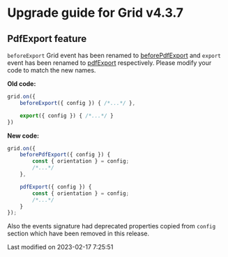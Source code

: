 # Upgrade guide for Grid v4.3.7

## PdfExport feature

`beforeExport` Grid event has been renamed to [beforePdfExport](#Grid/feature/export/PdfExport#event-beforePdfExport)
and `export` event has been renamed to [pdfExport](#Grid/feature/export/PdfExport#event-pdfExport) respectively.
Please modify your code to match the new names.

**Old code:**

```javascript
grid.on({
    beforeExport({ config }) { /*...*/ },

    export({ config }) { /*...*/ }
})
```

**New code:**

```javascript
grid.on({
    beforePdfExport({ config }) {
        const { orientation } = config;
        /*...*/
    },

    pdfExport({ config }) {
        const { orientation } = config;
        /*...*/
    }
});
```

Also the events signature had deprecated properties copied from `config` section
which have been removed in this release.

<p class="last-modified">Last modified on 2023-02-17 7:25:51</p>